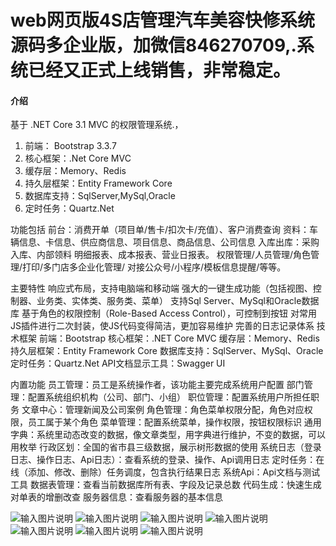 # web网页版4S店管理汽车美容快修系统源码多企业版，加微信846270709,.系统已经又正式上线销售，非常稳定。


#### 介绍
基于 .NET Core 3.1 MVC 的权限管理系统.，
1. 前端： Bootstrap 3.3.7
2. 核心框架：.Net Core MVC
3. 缓存层：Memory、Redis
4. 持久层框架：Entity Framework Core
5. 数据库支持：SqlServer,MySql,Oracle
6. 定时任务：Quartz.Net

功能包括
前台：消费开单（项目单/售卡/扣次卡/充值）、客户消费查询
资料：车辆信息、卡信息、供应商信息、项目信息、商品信息、公司信息
入库出库：采购入库、内部领料
明细报表、成本报表、营业日报表。
权限管理/人员管理/角色管理/打印/多门店多企业化管理/
对接公众号/小程序/模板信息提醒/等等。

主要特性
响应式布局，支持电脑端和移动端
强大的一键生成功能（包括视图、控制器、业务类、实体类、服务类、菜单）
支持Sql Server、MySql和Oracle数据库
基于角色的权限控制（Role-Based Access Control），可控制到按钮
对常用JS插件进行二次封装，使JS代码变得简洁，更加容易维护
完善的日志记录体系
技术框架
前端：Bootstrap
核心框架：.NET Core MVC
缓存层：Memory、Redis
持久层框架：Entity Framework Core
数据库支持：SqlServer、MySql、Oracle
定时任务：Quartz.Net
API文档显示工具：Swagger UI

内置功能
员工管理：员工是系统操作者，该功能主要完成系统用户配置
部门管理：配置系统组织机构（公司、部门、小组）
职位管理：配置系统用户所担任职务
文章中心：管理新闻及公司案例
角色管理：角色菜单权限分配，角色对应权限，员工属于某个角色
菜单管理：配置系统菜单，操作权限，按钮权限标识
通用字典：系统里动态改变的数据，像文章类型，用字典进行维护，不变的数据，可以用枚举
行政区划：全国的省市县三级数据，展示树形数据的使用
系统日志（登录日志、操作日志、Api日志）：查看系统的登录、操作、Api调用日志
定时任务：在线（添加、修改、删除）任务调度，包含执行结果日志
系统Api：Api文档与测试工具
数据表管理：查看当前数据库所有表、字段及记录总数
代码生成：快速生成对单表的增删改查
服务器信息：查看服务器的基本信息

![输入图片说明](https://images.gitee.com/uploads/images/2020/0630/114104_687a6e66_4975925.png "屏幕截图.png")
![输入图片说明](https://images.gitee.com/uploads/images/2020/0630/114204_a67554ce_4975925.png "屏幕截图.png")
![输入图片说明](https://images.gitee.com/uploads/images/2020/0630/114227_770eabf9_4975925.png "屏幕截图.png")
![输入图片说明](https://images.gitee.com/uploads/images/2020/0630/114309_d0e85883_4975925.png "屏幕截图.png")
![输入图片说明](https://images.gitee.com/uploads/images/2020/0630/114350_30eaba3c_4975925.png "屏幕截图.png")
![输入图片说明](https://images.gitee.com/uploads/images/2020/0630/114419_f591bef9_4975925.png "屏幕截图.png")
![输入图片说明](https://images.gitee.com/uploads/images/2020/0630/114506_bfa372e0_4975925.png "屏幕截图.png")
